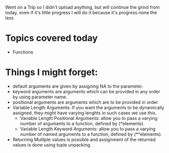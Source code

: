Went on a Trip so I didn't upload anything, but will continue the grind from today, even if it's little progress I will do it because it's progress none the less

# Topics covered today
- Functions

# Things I might forget:
- default arguments are given by assigning NA to the parameter.
- keyword arguments are arguments which can be provided in any order by using parameter name.
- positional arguments are arguments which are to be provided in order.
- Variable Length Arguments: If you want the arguments to be dynamically assigned, they might have varying lenghts in such cases we use this.
    - Variable Length Positional Arguments: allow you to pass a varying number of arguments to a function, defined by (*elements).
    - Variable Length Keyword Arguments: allow you to pass a varying number of named arguments to a function, defined by (**elements).
- Returning Mulitple values is possible and assignment of the returned values is done using tuple unpacking.
